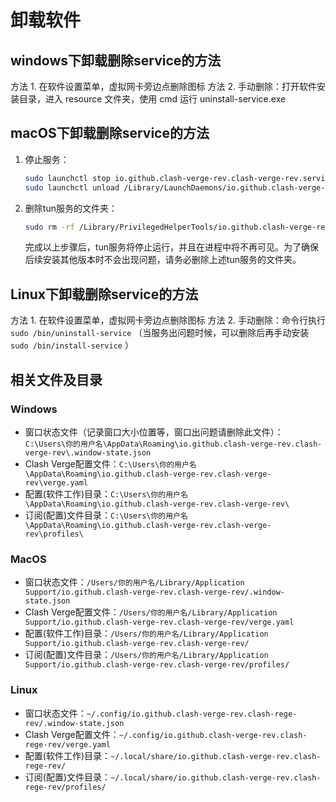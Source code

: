 # 卸载软件

## windows下卸载删除service的方法
 方法 1. 在软件设置菜单，虚拟网卡旁边点删除图标
 方法 2. 手动删除：打开软件安装目录，进入 resource 文件夹，使用 cmd 运行 uninstall-service.exe

## macOS下卸载删除service的方法

1. 停止服务：
   ```bash
   sudo launchctl stop io.github.clash-verge-rev.clash-verge-rev.service
   sudo launchctl unload /Library/LaunchDaemons/io.github.clash-verge-rev.clash-verge-rev.service.plist
   ```

2. 删除tun服务的文件夹：
   ```bash
   sudo rm -rf /Library/PrivilegedHelperTools/io.github.clash-verge-rev.clash-verge-rev.service.bundle
   ```

   完成以上步骤后，tun服务将停止运行，并且在进程中将不再可见。为了确保后续安装其他版本时不会出现问题，请务必删除上述tun服务的文件夹。 

## Linux下卸载删除service的方法

 方法 1. 在软件设置菜单，虚拟网卡旁边点删除图标
 方法 2. 手动删除：命令行执行 `sudo /bin/uninstall-service` （当服务出问题时候，可以删除后再手动安装 `sudo /bin/install-service` ）

## 相关文件及目录

### Windows
* 窗口状态文件（记录窗口大小位置等，窗口出问题请删除此文件）：`C:\Users\你的用户名\AppData\Roaming\io.github.clash-verge-rev.clash-verge-rev\.window-state.json`
* Clash Verge配置文件：`C:\Users\你的用户名\AppData\Roaming\io.github.clash-verge-rev.clash-verge-rev\verge.yaml`
* 配置(软件工作)目录：`C:\Users\你的用户名\AppData\Roaming\io.github.clash-verge-rev.clash-verge-rev\`
* 订阅(配置)文件目录：`C:\Users\你的用户名\AppData\Roaming\io.github.clash-verge-rev.clash-verge-rev\profiles\`

### MacOS
* 窗口状态文件：`/Users/你的用户名/Library/Application Support/io.github.clash-verge-rev.clash-verge-rev/.window-state.json`
* Clash Verge配置文件：`/Users/你的用户名/Library/Application Support/io.github.clash-verge-rev.clash-verge-rev/verge.yaml`
* 配置(软件工作)目录：`/Users/你的用户名/Library/Application Support/io.github.clash-verge-rev.clash-verge-rev/`
* 订阅(配置)文件目录：`/Users/你的用户名/Library/Application Support/io.github.clash-verge-rev.clash-verge-rev/profiles/`
### Linux

* 窗口状态文件：`~/.config/io.github.clash-verge-rev.clash-rege-rev/.window-state.json`
* Clash Verge配置文件：`~/.config/io.github.clash-verge-rev.clash-rege-rev/verge.yaml`
* 配置(软件工作)目录：`~/.local/share/io.github.clash-verge-rev.clash-rege-rev/`
* 订阅(配置)文件目录：`~/.local/share/io.github.clash-verge-rev.clash-rege-rev/profiles/`